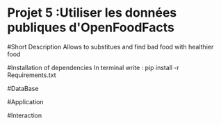 # Projet 5 :Utiliser les données publiques d'OpenFoodFacts

#Short Description
Allows to substitues and find bad food with healthier food

#Installation of dependencies
In terminal write :
pip install -r Requirements.txt

#DataBase

#Application

#Interaction
